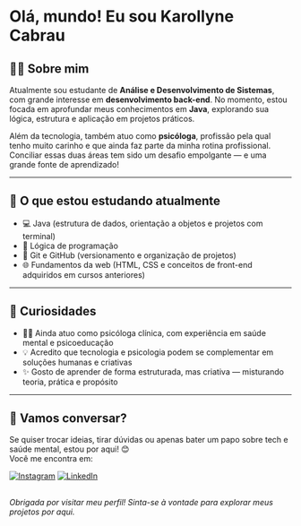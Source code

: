 # Olá, mundo! Eu sou Karollyne Cabrau

## 👩‍💻 Sobre mim

Atualmente sou estudante de **Análise e Desenvolvimento de Sistemas**, com grande interesse em **desenvolvimento back-end**. No momento, estou focada em aprofundar meus conhecimentos em **Java**, explorando sua lógica, estrutura e aplicação em projetos práticos.

Além da tecnologia, também atuo como **psicóloga**, profissão pela qual tenho muito carinho e que ainda faz parte da minha rotina profissional. Conciliar essas duas áreas tem sido um desafio empolgante — e uma grande fonte de aprendizado!

---

## 🚀 O que estou estudando atualmente

- 💻 Java (estrutura de dados, orientação a objetos e projetos com terminal)
- 🧠 Lógica de programação
- 🔁 Git e GitHub (versionamento e organização de projetos)
- 🌐 Fundamentos da web (HTML, CSS e conceitos de front-end adquiridos em cursos anteriores)

---

## 🌱 Curiosidades

- 👩‍⚕️ Ainda atuo como psicóloga clínica, com experiência em saúde mental e psicoeducação
- 💡 Acredito que tecnologia e psicologia podem se complementar em soluções humanas e criativas
- ✨ Gosto de aprender de forma estruturada, mas criativa — misturando teoria, prática e propósito

---

## 💬 Vamos conversar?

Se quiser trocar ideias, tirar dúvidas ou apenas bater um papo sobre tech e saúde mental, estou por aqui! 😊  
Você me encontra em:

[![Instagram](https://img.shields.io/badge/-Instagram-E4405F?style=for-the-badge&logo=instagram&logoColor=white)](https://instagram.com/karollynecabrau) [![LinkedIn](https://img.shields.io/badge/-LinkedIn-0077B5?style=for-the-badge&logo=linkedin&logoColor=white)](https://www.linkedin.com/in/karollynecabrau/)

##

 *Obrigada por visitar meu perfil! Sinta-se à vontade para explorar meus projetos por aqui.*
